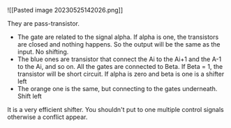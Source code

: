 
![[Pasted image 20230525142026.png]]

They are pass-transistor. 
- The gate are related to the signal alpha. If alpha is one, the transistors are closed and nothing happens. So the output will be the same as the input. No shifting.
- The blue ones are transistor that connect the Ai to the Ai+1 and the A-1 to the Ai, and so on. All the gates are connected to Beta. If Beta = 1, the transistor will be short circuit. If alpha is zero and beta is one is a shifter left
- The orange one is the same, but connecting to the gates underneath. Shift left

It is a very efficient shifter. You shouldn't put to one multiple control signals otherwise a conflict appear.
